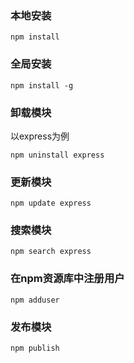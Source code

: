 ### 本地安装 
```
npm install 
```
### 全局安装

```
npm install -g
```
### 卸载模块
以express为例
```
npm uninstall express
```

### 更新模块
```
npm update express
```
### 搜索模块
```
npm search express
```

### 在npm资源库中注册用户
```
npm adduser
```
### 发布模块
```
npm publish
```